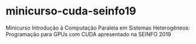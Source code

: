 # minicurso-cuda-seinfo19
Minicurso Introdução à Computação Paralela em Sistemas Heterogêneos: Programação para GPUs com CUDA apresentado na SEINFO 2019
